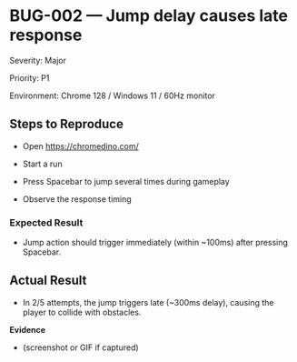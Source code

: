 # BUG-002 — Jump delay causes late response

Severity: Major

Priority: P1

Environment: Chrome 128 / Windows 11 / 60Hz monitor

## Steps to Reproduce

- Open https://chromedino.com/

- Start a run

- Press Spacebar to jump several times during gameplay

- Observe the response timing

### Expected Result

- Jump action should trigger immediately (within ~100ms) after pressing Spacebar.


## Actual Result

- In 2/5 attempts, the jump triggers late (~300ms delay), causing the player to collide with obstacles.

**Evidence**

- (screenshot or GIF if captured)
